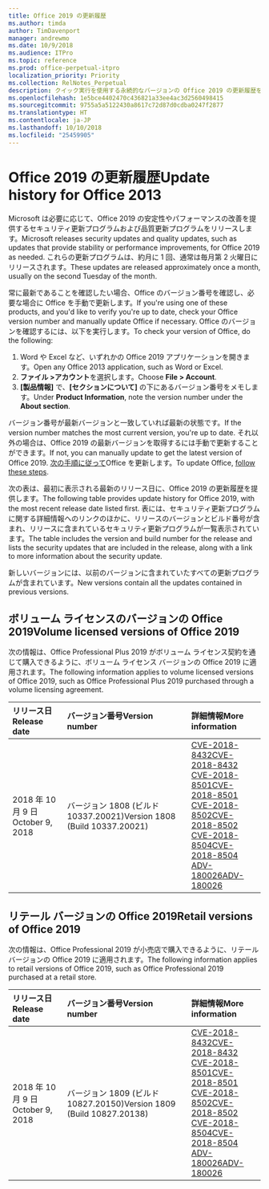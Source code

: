 ```yaml
---
title: Office 2019 の更新履歴
ms.author: timda
author: TimDavenport
manager: andrewmo
ms.date: 10/9/2018
ms.audience: ITPro
ms.topic: reference
ms.prod: office-perpetual-itpro
localization_priority: Priority
ms.collection: RelNotes_Perpetual
description: クイック実行を使用する永続的なバージョンの Office 2019 の更新履歴を IT 技術者に提供します。
ms.openlocfilehash: 1e5bce4402470c436821a33ee4ac3d2560498415
ms.sourcegitcommit: 9755a5a5122430a8617c72d87d0cdba0247f2877
ms.translationtype: HT
ms.contentlocale: ja-JP
ms.lasthandoff: 10/10/2018
ms.locfileid: "25459905"
---
```

# <a name="update-history-for-office-2019"></a><span data-ttu-id="ade4c-103">Office 2019 の更新履歴</span><span class="sxs-lookup"><span data-stu-id="ade4c-103">Update history for Office 2013</span></span>

<span data-ttu-id="ade4c-104">Microsoft は必要に応じて、Office 2019 の安定性やパフォーマンスの改善を提供するセキュリティ更新プログラムおよび品質更新プログラムをリリースします。</span><span class="sxs-lookup"><span data-stu-id="ade4c-104">Microsoft releases security updates and quality updates, such as updates that provide stability or performance improvements, for Office 2019 as needed.</span></span> <span data-ttu-id="ade4c-105">これらの更新プログラムは、約月に 1 回、通常は毎月第 2 火曜日にリリースされます。</span><span class="sxs-lookup"><span data-stu-id="ade4c-105">These updates are released approximately once a month, usually on the second Tuesday of the month.</span></span>

<span data-ttu-id="ade4c-106">常に最新であることを確認したい場合、Office のバージョン番号を確認し、必要な場合に Office を手動で更新します。</span><span class="sxs-lookup"><span data-stu-id="ade4c-106">If you're using one of these products, and you'd like to verify you're up to date, check your Office version number and manually update Office if necessary.</span></span> <span data-ttu-id="ade4c-107">Office のバージョンを確認するには、以下を実行します。</span><span class="sxs-lookup"><span data-stu-id="ade4c-107">To check your version of Office, do the following:</span></span>

  1.    <span data-ttu-id="ade4c-108">Word や Excel など、いずれかの Office 2019 アプリケーションを開きます。</span><span class="sxs-lookup"><span data-stu-id="ade4c-108">Open any Office 2013 application, such as Word or Excel.</span></span>
  2.    <span data-ttu-id="ade4c-109">**ファイル >アカウント**を選択します。</span><span class="sxs-lookup"><span data-stu-id="ade4c-109">Choose **File > Account**.</span></span>
  3.    <span data-ttu-id="ade4c-110">**[製品情報]** で、**[セクションについて]** の下にあるバージョン番号をメモします。</span><span class="sxs-lookup"><span data-stu-id="ade4c-110">Under **Product Information**, note the version number under the **About section**.</span></span>

<span data-ttu-id="ade4c-111">バージョン番号が最新バージョンと一致していれば最新の状態です。</span><span class="sxs-lookup"><span data-stu-id="ade4c-111">If the version number matches the most current version, you're up to date.</span></span> <span data-ttu-id="ade4c-112">それ以外の場合は、Office 2019 の最新バージョンを取得するには手動で更新することができます。</span><span class="sxs-lookup"><span data-stu-id="ade4c-112">If not, you can manually update to get the latest version of Office 2019.</span></span> <span data-ttu-id="ade4c-113"> [次の手順に従って](https://support.office.com/article/2ab296f3-7f03-43a2-8e50-46de917611c5)Office を更新します。</span><span class="sxs-lookup"><span data-stu-id="ade4c-113">To update Office, [follow these steps](https://support.office.com/article/2ab296f3-7f03-43a2-8e50-46de917611c5).</span></span>


<span data-ttu-id="ade4c-114">次の表は、最初に表示される最新のリリース日に、Office 2019 の更新履歴を提供します。</span><span class="sxs-lookup"><span data-stu-id="ade4c-114">The following table provides update history for Office 2019, with the most recent release date listed first.</span></span> <span data-ttu-id="ade4c-115">表には、セキュリティ更新プログラムに関する詳細情報へのリンクのほかに、リリースのバージョンとビルド番号が含まれ、リリースに含まれているセキュリティ更新プログラムが一覧表示されています。</span><span class="sxs-lookup"><span data-stu-id="ade4c-115">The table includes the version and build number for the release and lists the security updates that are included in the release, along with a link to more information about the security update.</span></span>

<span data-ttu-id="ade4c-116">新しいバージョンには、以前のバージョンに含まれていたすべての更新プログラムが含まれています。</span><span class="sxs-lookup"><span data-stu-id="ade4c-116">New versions contain all the updates contained in previous versions.</span></span>

## <a name="volume-licensed-versions-of-office-2019"></a><span data-ttu-id="ade4c-117">ボリューム ライセンスのバージョンの Office 2019</span><span class="sxs-lookup"><span data-stu-id="ade4c-117">Volume licensed versions of Office 2019</span></span>
<span data-ttu-id="ade4c-118">次の情報は、Office Professional Plus 2019 がボリューム ライセンス契約を通じて購入できるように、ボリューム ライセンス バージョンの Office 2019 に適用されます。</span><span class="sxs-lookup"><span data-stu-id="ade4c-118">The following information applies to volume licensed versions of Office 2019, such as Office Professional Plus 2019 purchased through a volume licensing agreement.</span></span>

  
|<span data-ttu-id="ade4c-119">**リリース日**</span><span class="sxs-lookup"><span data-stu-id="ade4c-119">**Release date**</span></span>|<span data-ttu-id="ade4c-120">**バージョン番号**</span><span class="sxs-lookup"><span data-stu-id="ade4c-120">**Version number**</span></span>|<span data-ttu-id="ade4c-121">**詳細情報**</span><span class="sxs-lookup"><span data-stu-id="ade4c-121">**More information**</span></span>|
|:-----|:-----|:-----|
|<span data-ttu-id="ade4c-122">2018 年 10 月 9 日</span><span class="sxs-lookup"><span data-stu-id="ade4c-122">October 9, 2018</span></span>   |<span data-ttu-id="ade4c-123">バージョン 1808 (ビルド 10337.20021)</span><span class="sxs-lookup"><span data-stu-id="ade4c-123">Version 1808 (Build 10337.20021)</span></span>  |[<span data-ttu-id="ade4c-124">CVE-2018-8432</span><span class="sxs-lookup"><span data-stu-id="ade4c-124">CVE-2018-8432</span></span>](https://portal.msrc.microsoft.com/en-US/security-guidance/advisory/CVE-2018-8432) <br/> [<span data-ttu-id="ade4c-125">CVE-2018-8501</span><span class="sxs-lookup"><span data-stu-id="ade4c-125">CVE-2018-8501</span></span>](https://portal.msrc.microsoft.com/en-US/security-guidance/advisory/CVE-2018-8501) <br/> [<span data-ttu-id="ade4c-126">CVE-2018-8502</span><span class="sxs-lookup"><span data-stu-id="ade4c-126">CVE-2018-8502</span></span>](https://portal.msrc.microsoft.com/en-US/security-guidance/advisory/CVE-2018-8502) <br/> [<span data-ttu-id="ade4c-127">CVE-2018-8504</span><span class="sxs-lookup"><span data-stu-id="ade4c-127">CVE-2018-8504</span></span>](https://portal.msrc.microsoft.com/en-US/security-guidance/advisory/CVE-2018-8504) <br/> [<span data-ttu-id="ade4c-128">ADV-180026</span><span class="sxs-lookup"><span data-stu-id="ade4c-128">ADV-180026</span></span>](https://portal.msrc.microsoft.com/en-US/security-guidance/advisory/ADV180026) <br/>|

## <a name="retail-versions-of-office-2019"></a><span data-ttu-id="ade4c-129">リテール バージョンの Office 2019</span><span class="sxs-lookup"><span data-stu-id="ade4c-129">Retail versions of Office 2019</span></span>
<span data-ttu-id="ade4c-130">次の情報は、Office Professional 2019 が小売店で購入できるように、リテール バージョンの Office 2019 に適用されます。</span><span class="sxs-lookup"><span data-stu-id="ade4c-130">The following information applies to retail versions of Office 2019, such as Office Professional 2019 purchased at a retail store.</span></span>

|<span data-ttu-id="ade4c-131">**リリース日**</span><span class="sxs-lookup"><span data-stu-id="ade4c-131">**Release date**</span></span>|<span data-ttu-id="ade4c-132">**バージョン番号**</span><span class="sxs-lookup"><span data-stu-id="ade4c-132">**Version number**</span></span>|<span data-ttu-id="ade4c-133">**詳細情報**</span><span class="sxs-lookup"><span data-stu-id="ade4c-133">**More information**</span></span>|
|:-----|:-----|:-----|
|<span data-ttu-id="ade4c-134">2018 年 10 月 9 日</span><span class="sxs-lookup"><span data-stu-id="ade4c-134">October 9, 2018</span></span>   |<span data-ttu-id="ade4c-135">バージョン 1809 (ビルド 10827.20150)</span><span class="sxs-lookup"><span data-stu-id="ade4c-135">Version 1809 (Build 10827.20138)</span></span>  |[<span data-ttu-id="ade4c-136">CVE-2018-8432</span><span class="sxs-lookup"><span data-stu-id="ade4c-136">CVE-2018-8432</span></span>](https://portal.msrc.microsoft.com/en-US/security-guidance/advisory/CVE-2018-8432) <br/> [<span data-ttu-id="ade4c-137">CVE-2018-8501</span><span class="sxs-lookup"><span data-stu-id="ade4c-137">CVE-2018-8501</span></span>](https://portal.msrc.microsoft.com/en-US/security-guidance/advisory/CVE-2018-8501) <br/> [<span data-ttu-id="ade4c-138">CVE-2018-8502</span><span class="sxs-lookup"><span data-stu-id="ade4c-138">CVE-2018-8502</span></span>](https://portal.msrc.microsoft.com/en-US/security-guidance/advisory/CVE-2018-8502) <br/> [<span data-ttu-id="ade4c-139">CVE-2018-8504</span><span class="sxs-lookup"><span data-stu-id="ade4c-139">CVE-2018-8504</span></span>](https://portal.msrc.microsoft.com/en-US/security-guidance/advisory/CVE-2018-8504) <br/> [<span data-ttu-id="ade4c-140">ADV-180026</span><span class="sxs-lookup"><span data-stu-id="ade4c-140">ADV-180026</span></span>](https://portal.msrc.microsoft.com/en-US/security-guidance/advisory/ADV180026) <br/>|
